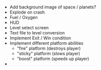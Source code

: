* Add background image of space / planets?
* Explode on crash
* Fuel / Oxygen
* HUD
* Level select screen
* Text file to level conversion
* Implement Exit / Win condition
* Implement different platform abilities
  * "fire" platform (destroys player)
  * "sticky" platform (slows player)
  * "boost" platform (speeds up player)
* 